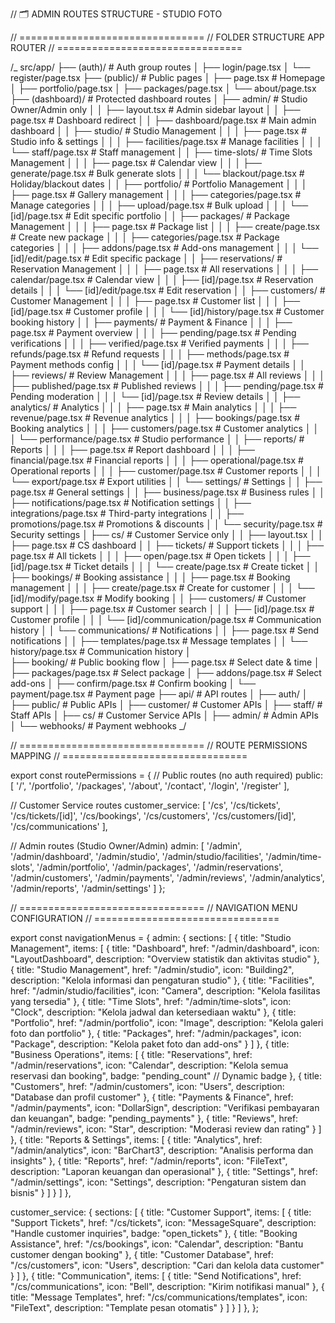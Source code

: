 // 🗂️ ADMIN ROUTES STRUCTURE - STUDIO FOTO

// ================================
// FOLDER STRUCTURE APP ROUTER
// ================================

/_
src/app/
├── (auth)/ # Auth group routes
│ ├── login/page.tsx
│ └── register/page.tsx
├── (public)/ # Public pages
│ ├── page.tsx # Homepage
│ ├── portfolio/page.tsx
│ ├── packages/page.tsx
│ └── about/page.tsx
├── (dashboard)/ # Protected dashboard routes
│ ├── admin/ # Studio Owner/Admin only
│ │ ├── layout.tsx # Admin sidebar layout
│ │ ├── page.tsx # Dashboard redirect
│ │ ├── dashboard/page.tsx # Main admin dashboard
│ │ ├── studio/ # Studio Management
│ │ │ ├── page.tsx # Studio info & settings
│ │ │ ├── facilities/page.tsx # Manage facilities
│ │ │ └── staff/page.tsx # Staff management
│ │ ├── time-slots/ # Time Slots Management
│ │ │ ├── page.tsx # Calendar view
│ │ │ ├── generate/page.tsx # Bulk generate slots
│ │ │ └── blackout/page.tsx # Holiday/blackout dates
│ │ ├── portfolio/ # Portfolio Management
│ │ │ ├── page.tsx # Gallery management
│ │ │ ├── categories/page.tsx # Manage categories
│ │ │ ├── upload/page.tsx # Bulk upload
│ │ │ └── [id]/page.tsx # Edit specific portfolio
│ │ ├── packages/ # Package Management
│ │ │ ├── page.tsx # Package list
│ │ │ ├── create/page.tsx # Create new package
│ │ │ ├── categories/page.tsx # Package categories
│ │ │ ├── addons/page.tsx # Add-ons management
│ │ │ └── [id]/edit/page.tsx # Edit specific package
│ │ ├── reservations/ # Reservation Management
│ │ │ ├── page.tsx # All reservations
│ │ │ ├── calendar/page.tsx # Calendar view
│ │ │ ├── [id]/page.tsx # Reservation details
│ │ │ └── [id]/edit/page.tsx # Edit reservation
│ │ ├── customers/ # Customer Management
│ │ │ ├── page.tsx # Customer list
│ │ │ ├── [id]/page.tsx # Customer profile
│ │ │ └── [id]/history/page.tsx # Customer booking history
│ │ ├── payments/ # Payment & Finance
│ │ │ ├── page.tsx # Payment overview
│ │ │ ├── pending/page.tsx # Pending verifications
│ │ │ ├── verified/page.tsx # Verified payments
│ │ │ ├── refunds/page.tsx # Refund requests
│ │ │ ├── methods/page.tsx # Payment methods config
│ │ │ └── [id]/page.tsx # Payment details
│ │ ├── reviews/ # Review Management
│ │ │ ├── page.tsx # All reviews
│ │ │ ├── published/page.tsx # Published reviews
│ │ │ ├── pending/page.tsx # Pending moderation
│ │ │ └── [id]/page.tsx # Review details
│ │ ├── analytics/ # Analytics
│ │ │ ├── page.tsx # Main analytics
│ │ │ ├── revenue/page.tsx # Revenue analytics
│ │ │ ├── bookings/page.tsx # Booking analytics
│ │ │ ├── customers/page.tsx # Customer analytics
│ │ │ └── performance/page.tsx # Studio performance
│ │ ├── reports/ # Reports
│ │ │ ├── page.tsx # Report dashboard
│ │ │ ├── financial/page.tsx # Financial reports
│ │ │ ├── operational/page.tsx # Operational reports
│ │ │ ├── customer/page.tsx # Customer reports
│ │ │ └── export/page.tsx # Export utilities
│ │ └── settings/ # Settings
│ │ ├── page.tsx # General settings
│ │ ├── business/page.tsx # Business rules
│ │ ├── notifications/page.tsx # Notification settings
│ │ ├── integrations/page.tsx # Third-party integrations
│ │ ├── promotions/page.tsx # Promotions & discounts
│ │ └── security/page.tsx # Security settings
│ ├── cs/ # Customer Service only
│ │ ├── layout.tsx
│ │ ├── page.tsx # CS dashboard
│ │ ├── tickets/ # Support tickets
│ │ │ ├── page.tsx # All tickets
│ │ │ ├── open/page.tsx # Open tickets
│ │ │ ├── [id]/page.tsx # Ticket details
│ │ │ └── create/page.tsx # Create ticket
│ │ ├── bookings/ # Booking assistance
│ │ │ ├── page.tsx # Booking management
│ │ │ ├── create/page.tsx # Create for customer
│ │ │ └── [id]/modify/page.tsx # Modify booking
│ │ ├── customers/ # Customer support
│ │ │ ├── page.tsx # Customer search
│ │ │ ├── [id]/page.tsx # Customer profile
│ │ │ └── [id]/communication/page.tsx # Communication history
│ │ └── communications/ # Notifications
│ │ ├── page.tsx # Send notifications
│ │ ├── templates/page.tsx # Message templates
│ │ └── history/page.tsx # Communication history
│  
├── booking/ # Public booking flow
│ ├── page.tsx # Select date & time
│ ├── packages/page.tsx # Select package
│ ├── addons/page.tsx # Select add-ons
│ ├── confirm/page.tsx # Confirm booking
│ └── payment/page.tsx # Payment page
├── api/ # API routes
│ ├── auth/
│ ├── public/ # Public APIs
│ ├── customer/ # Customer APIs
│ ├── staff/ # Staff APIs
│ ├── cs/ # Customer Service APIs
│ ├── admin/ # Admin APIs
│ └── webhooks/ # Payment webhooks
_/

// ================================
// ROUTE PERMISSIONS MAPPING
// ================================

export const routePermissions = {
// Public routes (no auth required)
public: [
'/',
'/portfolio',
'/packages',
'/about',
'/contact',
'/login',
'/register'
],

// Customer Service routes
customer_service: [
'/cs',
'/cs/tickets',
'/cs/tickets/[id]',
'/cs/bookings',
'/cs/customers',
'/cs/customers/[id]',
'/cs/communications'
],

// Admin routes (Studio Owner/Admin)
admin: [
'/admin',
'/admin/dashboard',
'/admin/studio',
'/admin/studio/facilities',
'/admin/time-slots',
'/admin/portfolio',
'/admin/packages',
'/admin/reservations',
'/admin/customers',
'/admin/payments',
'/admin/reviews',
'/admin/analytics',
'/admin/reports',
'/admin/settings'
]
};

// ================================
// NAVIGATION MENU CONFIGURATION
// ================================

export const navigationMenus = {
admin: {
sections: [
{
title: "Studio Management",
items: [
{
title: "Dashboard",
href: "/admin/dashboard",
icon: "LayoutDashboard",
description: "Overview statistik dan aktivitas studio"
},
{
title: "Studio Management",
href: "/admin/studio",
icon: "Building2",
description: "Kelola informasi dan pengaturan studio"
},
{
title: "Facilities",
href: "/admin/studio/facilities",
icon: "Camera",
description: "Kelola fasilitas yang tersedia"
},
{
title: "Time Slots",
href: "/admin/time-slots",
icon: "Clock",
description: "Kelola jadwal dan ketersediaan waktu"
},
{
title: "Portfolio",
href: "/admin/portfolio",
icon: "Image",
description: "Kelola galeri foto dan portfolio"
},
{
title: "Packages",
href: "/admin/packages",
icon: "Package",
description: "Kelola paket foto dan add-ons"
}
]
},
{
title: "Business Operations",
items: [
{
title: "Reservations",
href: "/admin/reservations",
icon: "Calendar",
description: "Kelola semua reservasi dan booking",
badge: "pending_count" // Dynamic badge
},
{
title: "Customers",
href: "/admin/customers",
icon: "Users",
description: "Database dan profil customer"
},
{
title: "Payments & Finance",
href: "/admin/payments",
icon: "DollarSign",
description: "Verifikasi pembayaran dan keuangan",
badge: "pending_payments"
},
{
title: "Reviews",
href: "/admin/reviews",
icon: "Star",
description: "Moderasi review dan rating"
}
]
},
{
title: "Reports & Settings",
items: [
{
title: "Analytics",
href: "/admin/analytics",
icon: "BarChart3",
description: "Analisis performa dan insights"
},
{
title: "Reports",
href: "/admin/reports",
icon: "FileText",
description: "Laporan keuangan dan operasional"
},
{
title: "Settings",
href: "/admin/settings",
icon: "Settings",
description: "Pengaturan sistem dan bisnis"
}
]
}
]
},

customer_service: {
sections: [
{
title: "Customer Support",
items: [
{
title: "Support Tickets",
href: "/cs/tickets",
icon: "MessageSquare",
description: "Handle customer inquiries",
badge: "open_tickets"
},
{
title: "Booking Assistance",
href: "/cs/bookings",
icon: "Calendar",
description: "Bantu customer dengan booking"
},
{
title: "Customer Database",
href: "/cs/customers",
icon: "Users",
description: "Cari dan kelola data customer"
}
]
},
{
title: "Communication",
items: [
{
title: "Send Notifications",
href: "/cs/communications",
icon: "Bell",
description: "Kirim notifikasi manual"
},
{
title: "Message Templates",
href: "/cs/communications/templates",
icon: "FileText",
description: "Template pesan otomatis"
}
]
}
]
},
};

